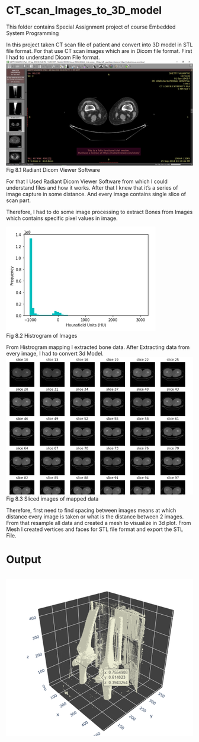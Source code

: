 # CT_scan_Images_to_3D_model
This folder contains Special Assignment project of course Embedded System Programming

In this project taken CT scan file of patient and convert into 3D model in STL file format. For that use CT scan images which are in Dicom file format. First I had to understand Dicom File format. 
\
 ![img](https://github.com/Manav2501/CT_scan_Images_to_3D_model/blob/main/ss6.PNG)
Fig 8.1 Radiant Dicom Viewer Software

For that I Used Radiant Dicom Viewer Software from which I could understand files and how it works. After that I knew that it’s a series of image capture in some distance. And every image contains single slice of scan part. 

Therefore, I had to do some image processing to extract Bones from Images which contains specific pixel values in image.

 ![img2](https://github.com/Manav2501/CT_scan_Images_to_3D_model/blob/main/ss5.PNG) \
Fig 8.2 Histrogram of Images

From Histrogram mapping I extracted bone data. After Extracting data from every image, I had to convert 3d Model.  \
 ![img3](https://github.com/Manav2501/CT_scan_Images_to_3D_model/blob/main/ss4.PNG) \
Fig 8.3 Sliced images of mapped data

Therefore, first need to find spacing between images means at which distance every image is taken or what is the distance between 2 images.
 From that resample all data and created a mesh to visualize in 3d plot. From Mesh I created vertices and faces for STL file format and export the STL File.

# Output
\
 ![img4](https://github.com/Manav2501/CT_scan_Images_to_3D_model/blob/main/ss3.PNG)
